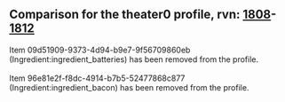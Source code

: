 ## Comparison for the theater0 profile, rvn: [1808](https://github.com/PRO100KatYT/FortniteProfileRevisions/tree/main/profiles/theater0/1808%20theater0.json)-[1812](https://github.com/PRO100KatYT/FortniteProfileRevisions/tree/main/profiles/theater0/1812%20theater0.json)

Item 09d51909-9373-4d94-b9e7-9f56709860eb (Ingredient:ingredient_batteries) has been removed from the profile.
<br><br>
Item 96e81e2f-f8dc-4914-b7b5-52477868c877 (Ingredient:ingredient_bacon) has been removed from the profile.
<br><br>
